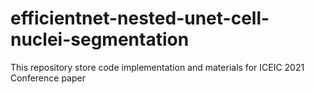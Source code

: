 # efficientnet-nested-unet-cell-nuclei-segmentation
 This repository store code implementation and materials for ICEIC 2021 Conference paper

